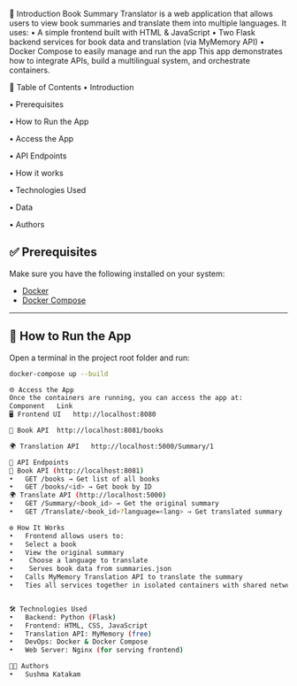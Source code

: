 📘 Introduction
Book Summary Translator is a web application that allows users to view book summaries and translate them into multiple languages. It uses:
•	A simple frontend built with HTML & JavaScript
•	Two Flask backend services for book data and translation (via MyMemory API)
•	Docker Compose to easily manage and run the app
This app demonstrates how to integrate APIs, build a multilingual system, and orchestrate containers.


📑 Table of Contents
 •	Introduction

•	Prerequisites

•	How to Run the App

•	Access the App

•	API Endpoints

•	How it works

•	Technologies Used

•	Data

•	Authors


## ✅ Prerequisites

Make sure you have the following installed on your system:

- [Docker](https://www.docker.com/products/docker-desktop)
- [Docker Compose](https://docs.docker.com/compose/)

---

## 🚀 How to Run the App

Open a terminal in the project root folder and run:

```bash
docker-compose up --build

🌐 Access the App
Once the containers are running, you can access the app at:
Component	Link
🖥 Frontend UI	http://localhost:8080

📘 Book API	http://localhost:8081/books

🌍 Translation API	http://localhost:5000/Summary/1

🔌 API Endpoints
📘 Book API (http://localhost:8081)
•	GET /books → Get list of all books
•	GET /books/<id> → Get book by ID
🌍 Translate API (http://localhost:5000)
•	GET /Summary/<book_id> → Get the original summary
•	GET /Translate/<book_id>?language=<lang> → Get translated summary

⚙️ How It Works
•	Frontend allows users to:
•	Select a book
•	View the original summary
•	 Choose a language to translate
•	 Serves book data from summaries.json
•	Calls MyMemory Translation API to translate the summary
•	Ties all services together in isolated containers with shared networking


🛠 Technologies Used
•	Backend: Python (Flask)
•	Frontend: HTML, CSS, JavaScript
•	Translation API: MyMemory (free)
•	DevOps: Docker & Docker Compose
•	Web Server: Nginx (for serving frontend)

👨‍💻 Authors
•	Sushma Katakam

